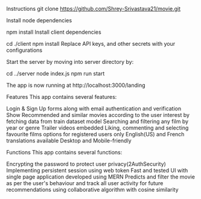Instructions
git clone https://github.com/Shrey-Srivastava21/movie.git

Install node dependencies

npm install
Install client dependencies

cd ./client
npm install
Replace API keys, and other secrets with your configurations

Start the server by moving into server directory by:

cd ../server
node index.js
npm run start

The app is now running at http://localhost:3000/landing


Features
This app contains several features:

Login & Sign Up forms along with email authentication and verification
Show Recommended and similar movies according to the user interest by fetching data from train dataset model
Searching and filtering any film by year or genre
Trailer videos embedded
Liking, commenting and selecting favourite films options for registered users only
English(US) and French translations available
Desktop and Mobile-friendly

Functions
This app contains several functions:

Encrypting the password to protect user privacy(2AuthSecurity)
Implementing persistent session using web token
Fast and tested UI with single page application developed using MERN
Predicts and filter the movie as per the user's behaviour and track all user activity for future recommendations using collaborative algorithm with cosine similarity
